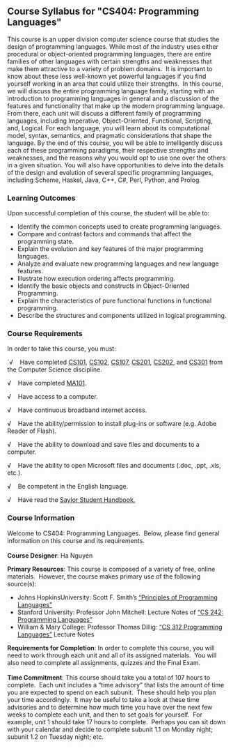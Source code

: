 Course Syllabus for "CS404: Programming Languages"
--------------------------------------------------

This course is an upper division computer science course that studies
the design of programming languages. While most of the industry uses
either procedural or object-oriented programming languages, there are
entire families of other languages with certain strengths and weaknesses
that make them attractive to a variety of problem domains.  It is
important to know about these less well-known yet powerful languages if
you find yourself working in an area that could utilize their
strengths.  In this course, we will discuss the entire programming
language family, starting with an introduction to programming languages
in general and a discussion of the features and functionality that make
up the modern programming language.  From there, each unit will discuss
a different family of programming languages, including Imperative,
Object-Oriented, Functional, Scripting, and, Logical. For each language,
you will learn about its computational model, syntax, semantics, and
pragmatic considerations that shape the language. By the end of this
course, you will be able to intelligently discuss each of these
programming paradigms, their respective strengths and weaknesses, and
the reasons why you would opt to use one over the others in a given
situation. You will also have opportunities to delve into the details of
the design and evolution of several specific programming languages,
including Scheme, Haskel, Java, C++, C\#, Perl, Python, and Prolog.

### Learning Outcomes

Upon successful completion of this course, the student will be able
to:  

-   Identify the common concepts used to create programming languages.
-   Compare and contrast factors and commands that affect the
    programming state.
-   Explain the evolution and key features of the major programming
    languages.
-   Analyze and evaluate new programming languages and new language
    features.
-   Illustrate how execution ordering affects programming.
-   Identify the basic objects and constructs in Object-Oriented
    Programming.
-   Explain the characteristics of pure functional functions in
    functional programming.
-   Describe the structures and components utilized in logical
    programming.

### Course Requirements

In order to take this course, you must:  
  
 ´√    Have completed [CS101](http://www.saylor.org/courses/cs101/),
[CS102](http://www.saylor.org/courses/cs102/),
[CS107](http://www.saylor.org/courses/cs107/),
[CS201](http://www.saylor.org/courses/cs201/),
[CS202](http://www.saylor.org/courses/cs202/), and
[CS301](http://www.saylor.org/courses/cs301/) from the Computer Science
discipline.  
  
 √    Have completed [MA101](http://www.saylor.org/courses/ma101-exc).  
  
 √    Have access to a computer.  
  
 √    Have continuous broadband internet access.  
  
 √    Have the ability/permission to install plug-ins or software (e.g.
Adobe Reader of Flash).  
  
 √    Have the ability to download and save files and documents to a
computer.  
  
 √    Have the ability to open Microsoft files and documents (.doc,
.ppt, .xls, etc.).  
  
 √    Be competent in the English language.  
  
 √    Have read the [Saylor Student
Handbook.](http://www.saylor.org/site/wp-content/uploads/2012/05/Saylor-StudentHandbook.pdf)

### Course Information

Welcome to CS404: Programming Languages.  Below, please find general
information on this course and its requirements.  
    
 **Course Designer**: Ha Nguyen  
  
 **Primary Resources**: This course is composed of a variety of free,
online materials.  However, the course makes primary use of the
following source(s):  

-   Johns HopkinsUniversity: Scott F. Smith’s [“Principles of
    Programming Languages”](http://pl.cs.jhu.edu/pl/book/dist/)
-   Stanford University: Professor John Mitchell: Lecture Notes of [“CS
    242: Programming
    Languages”](https://courseware.stanford.edu/pg/courses/lectures/214531)
-   William & Mary College: Professor Thomas Dillig: [“CS 312
    Programming Languages”](http://www.cs.wm.edu/~tdillig/cs312/)
    Lecture Notes

**Requirements for Completion**: In order to complete this course, you
will need to work through each unit and all of its assigned materials. 
You will also need to complete all assignments, quizzes and the Final
Exam.  
    
 **Time Commitment**: This course should take you a total of 107 hours
to complete.  Each unit includes a “time advisory” that lists the amount
of time you are expected to spend on each subunit.  These should help
you plan your time accordingly.  It may be useful to take a look at
these time advisories and to determine how much time you have over the
next few weeks to complete each unit, and then to set goals for
yourself.  For example, unit 1 should take 17 hours to complete. 
Perhaps you can sit down with your calendar and decide to complete
subunit 1.1 on Monday night; subunit 1.2 on Tuesday night; etc.  
    

